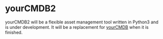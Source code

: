 # yourCMDB2

yourCMDB2 will be a flexible asset management tool written in Python3 and is under development. It will be a replacement for [yourCMDB](https://github.com/michael-batz/yourCMDB) when it is finished. 
